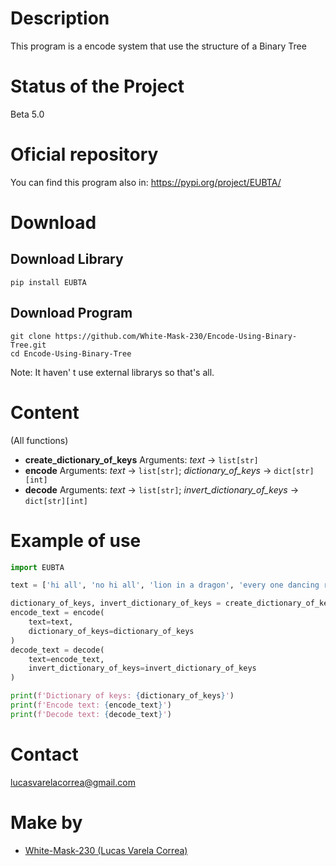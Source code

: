 # Description
This program is a encode system that use the structure of a Binary Tree

# Status of the Project
Beta 5.0

# Oficial repository
You can find this program also in:
https://pypi.org/project/EUBTA/

# Download
## Download Library
```
pip install EUBTA
```

## Download Program
```
git clone https://github.com/White-Mask-230/Encode-Using-Binary-Tree.git
cd Encode-Using-Binary-Tree
```

Note: It haven' t use external librarys so that's all.

# Content
(All functions)
* **create_dictionary_of_keys** Arguments: _text_ -> `list[str]`
* **encode** Arguments: _text_ -> `list[str]`; _dictionary_of_keys_ -> `dict[str][int]`
* **decode** Arguments: _text_ -> `list[str]`; _invert_dictionary_of_keys_ -> `dict[str][int]`

# Example of use
``` python
import EUBTA

text = ['hi all', 'no hi all', 'lion in a dragon', 'every one dancing right now']

dictionary_of_keys, invert_dictionary_of_keys = create_dictionary_of_keys(text)
encode_text = encode(
    text=text,
    dictionary_of_keys=dictionary_of_keys
)
decode_text = decode(
    text=encode_text,
    invert_dictionary_of_keys=invert_dictionary_of_keys
)

print(f'Dictionary of keys: {dictionary_of_keys}')
print(f'Encode text: {encode_text}')
print(f'Decode text: {decode_text}')
```

# Contact
lucasvarelacorrea@gmail.com

# Make by
* [White-Mask-230 (Lucas Varela Correa)](https://github.com/White-Mask-230)
